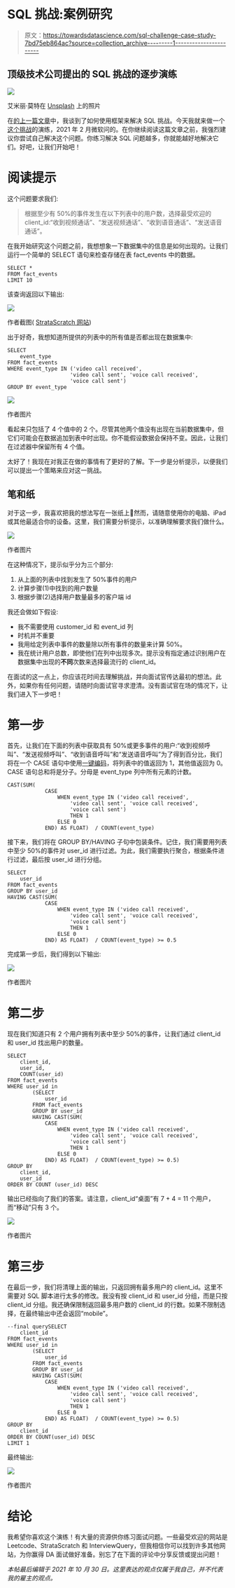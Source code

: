 # SQL 挑战:案例研究

> 原文：<https://towardsdatascience.com/sql-challenge-case-study-7bd75eb864ac?source=collection_archive---------1----------------------->

## 顶级技术公司提出的 SQL 挑战的逐步演练

![](img/1d7f5941c887ca4af95c77b5873517d8.png)

艾米丽·莫特在 [Unsplash](https://unsplash.com?utm_source=medium&utm_medium=referral) 上的照片

在[的上一篇文章](/acing-the-sql-challenge-d8b8feb0a041)中，我谈到了如何使用框架来解决 SQL 挑战。今天我就来做一个[这个挑战](https://platform.stratascratch.com/coding/2029-the-most-popular-client_id-among-users-using-video-and-voice-calls?python=)的演练，2021 年 2 月微软问的。在你继续阅读这篇文章之前，我强烈建议你尝试自己解决这个问题。你练习解决 SQL 问题越多，你就能越好地解决它们。好吧，让我们开始吧！

# 阅读提示

这个问题要求我们:

> 根据至少有 50%的事件发生在以下列表中的用户数，选择最受欢迎的 client_id:“收到视频通话”、“发送视频通话”、“收到语音通话”、“发送语音通话”。

在我开始研究这个问题之前，我想想象一下数据集中的信息是如何出现的。让我们运行一个简单的 SELECT 语句来检查存储在表 fact_events 中的数据。

```
SELECT *
FROM fact_events
LIMIT 10
```

该查询返回以下输出:

![](img/4caf708cb2a1c76d345c976e8b2d1bfe.png)

作者截图( [StrataScratch 网站](https://platform.stratascratch.com/coding-question/output-preview))

出于好奇，我想知道所提供的列表中的所有值是否都出现在数据集中:

```
SELECT 
    event_type
FROM fact_events
WHERE event_type IN ('video call received',
                    'video call sent', 'voice call received',
                    'voice call sent')
GROUP BY event_type
```

![](img/117d3e1c31560b5e00df213af16d50b1.png)

作者图片

看起来只包括了 4 个值中的 2 个。尽管其他两个值没有出现在当前数据集中，但它们可能会在数据追加到表中时出现。你不能假设数据会保持不变。因此，让我们在过滤器中保留所有 4 个值。

太好了！我现在对我正在做的事情有了更好的了解。下一步是分析提示，以便我们可以提出一个策略来应对这一挑战。

## 笔和纸

对于这一步，我喜欢把我的想法写在一张纸上📝然而，请随意使用你的电脑、iPad 或其他最适合你的设备。这里，我们需要分析提示，以准确理解要求我们做什么。

![](img/c0f7ca9cff4d8adc864ce0af6eae0997.png)

作者图片

在这种情况下，提示似乎分为三个部分:

1.  从上面的列表中找到发生了 50%事件的用户
2.  计算步骤(1)中找到的用户数量
3.  根据步骤(2)选择用户数量最多的客户端 id

我还会做如下假设:

*   我不需要使用 customer_id 和 event_id 列
*   时机并不重要
*   我用给定列表中事件的数量除以所有事件的数量来计算 50%。
*   我在统计用户总数，即使他们在列中出现多次。提示没有指定通过识别用户在数据集中出现的**不同**次数来选择最流行的 client_id。

在面试的这一点上，你应该花时间去理解挑战，并向面试官传达最初的想法。此外，如果你有任何问题，请随时向面试官寻求澄清。没有面试官在场的情况下，让我们进入下一步吧！

# 第一步

首先，让我们在下面的列表中获取具有 50%或更多事件的用户:“收到视频呼叫”、“发送视频呼叫”、“收到语音呼叫”和“发送语音呼叫”为了得到百分比，我们将在一个 CASE 语句中使用[一键编码](https://machinelearningmastery.com/why-one-hot-encode-data-in-machine-learning/)，将列表中的值返回为 1，其他值返回为 0。CASE 语句总和将是分子。分母是 event_type 列中所有元素的计数。

```
CAST(SUM(
            CASE
                WHEN event_type IN ('video call received',
                    'video call sent', 'voice call received',
                    'voice call sent')
                    THEN 1
                ELSE 0
            END) AS FLOAT)  / COUNT(event_type)
```

接下来，我们将在 GROUP BY/HAVING 子句中包装条件。记住，我们需要用列表中至少 50%的事件对 user_id 进行过滤。为此，我们需要执行聚合，根据条件进行过滤，最后按 user_id 进行分组。

```
SELECT  
    user_id
FROM fact_events
GROUP BY user_id
HAVING CAST(SUM(
            CASE
                WHEN event_type IN ('video call received',
                    'video call sent', 'voice call received',
                    'voice call sent')
                    THEN 1
                ELSE 0
            END) AS FLOAT)  / COUNT(event_type) >= 0.5
```

完成第一步后，我们得到以下输出:

![](img/374dbba1d9f9d89648b28ae624518c81.png)

作者图片

# 第二步

现在我们知道只有 2 个用户拥有列表中至少 50%的事件，让我们通过 client_id 和 user_id 找出用户的数量。

```
SELECT 
    client_id, 
    user_id, 
    COUNT(user_id)
FROM fact_events
WHERE user_id in 
        (SELECT  
            user_id
        FROM fact_events
        GROUP BY user_id
        HAVING CAST(SUM(
            CASE
                WHEN event_type IN ('video call received',
                    'video call sent', 'voice call received',
                    'voice call sent')
                    THEN 1
                ELSE 0
            END) AS FLOAT)  / COUNT(event_type) >= 0.5)
GROUP BY 
    client_id, 
    user_id
ORDER BY COUNT (user_id) DESC
```

输出已经指向了我们的答案。请注意，client_id“桌面”有 7 + 4 = 11 个用户，而“移动”只有 3 个。

![](img/f4f535bb67bf31ffee7038d419991f2e.png)

作者图片

# 第三步

在最后一步，我们将清理上面的输出，只返回拥有最多用户的 client_id。这里不需要对 SQL 脚本进行太多的修改。我没有按 client_id 和 user_id 分组，而是只按 client_id 分组。我还确保限制返回最多用户数的 client_id 的行数。如果不限制选择，在最终输出中还会返回“mobile”。

```
--final querySELECT 
    client_id
FROM fact_events
WHERE user_id in 
        (SELECT  
            user_id
        FROM fact_events
        GROUP BY user_id
        HAVING CAST(SUM(
            CASE
                WHEN event_type IN ('video call received',
                    'video call sent', 'voice call received',
                    'voice call sent')
                    THEN 1
                ELSE 0
            END) AS FLOAT)  / COUNT(event_type) >= 0.5)
GROUP BY 
    client_id
ORDER BY COUNT(user_id) DESC
LIMIT 1
```

最终输出:

![](img/c13d16b2d01d33d8785ee03ae28569a4.png)

作者图片

# 结论

我希望你喜欢这个演练！有大量的资源供你练习面试问题。一些最受欢迎的网站是 Leetcode、StrataScratch 和 InterviewQuery，但我相信你可以找到许多其他网站，为你赢得 DA 面试做好准备。别忘了在下面的评论中分享反馈或提出问题！

*本帖最后编辑于 2021 年 10 月 30 日。这里表达的观点仅属于我自己，并不代表我的雇主的观点。*